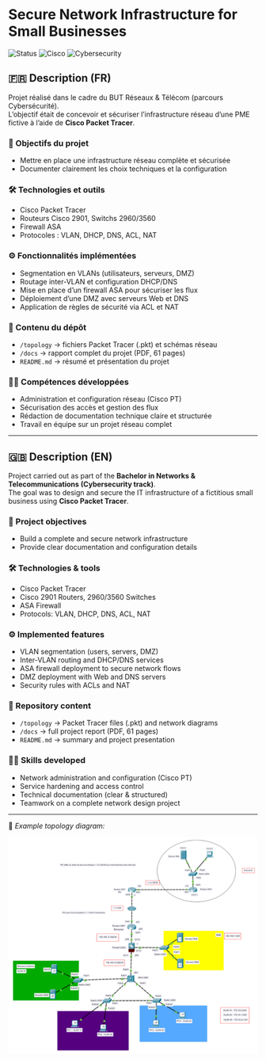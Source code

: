 # Secure Network Infrastructure for Small Businesses  

![Status](https://img.shields.io/badge/Status-Completed-brightgreen)
![Cisco](https://img.shields.io/badge/Tools-Cisco%20Packet%20Tracer-blue)
![Cybersecurity](https://img.shields.io/badge/Focus-Cybersecurity-red)

## 🇫🇷 Description (FR)

Projet réalisé dans le cadre du BUT Réseaux & Télécom (parcours Cybersécurité).  
L’objectif était de concevoir et sécuriser l’infrastructure réseau d’une PME fictive à l’aide de **Cisco Packet Tracer**.  

### 🎯 Objectifs du projet
- Mettre en place une infrastructure réseau complète et sécurisée  
- Documenter clairement les choix techniques et la configuration  

### 🛠️ Technologies et outils
- Cisco Packet Tracer  
- Routeurs Cisco 2901, Switchs 2960/3560  
- Firewall ASA  
- Protocoles : VLAN, DHCP, DNS, ACL, NAT  

### ⚙️ Fonctionnalités implémentées
- Segmentation en VLANs (utilisateurs, serveurs, DMZ)  
- Routage inter-VLAN et configuration DHCP/DNS  
- Mise en place d’un firewall ASA pour sécuriser les flux  
- Déploiement d’une DMZ avec serveurs Web et DNS  
- Application de règles de sécurité via ACL et NAT  

### 📂 Contenu du dépôt
- `/topology` → fichiers Packet Tracer (.pkt) et schémas réseau  
- `/docs` → rapport complet du projet (PDF, 61 pages)  
- `README.md` → résumé et présentation du projet  

### 👨‍💻 Compétences développées
- Administration et configuration réseau (Cisco PT)  
- Sécurisation des accès et gestion des flux  
- Rédaction de documentation technique claire et structurée  
- Travail en équipe sur un projet réseau complet  

---

## 🇬🇧 Description (EN)

Project carried out as part of the **Bachelor in Networks & Telecommunications (Cybersecurity track)**.  
The goal was to design and secure the IT infrastructure of a fictitious small business using **Cisco Packet Tracer**.  

### 🎯 Project objectives
- Build a complete and secure network infrastructure  
- Provide clear documentation and configuration details  

### 🛠️ Technologies & tools
- Cisco Packet Tracer  
- Cisco 2901 Routers, 2960/3560 Switches  
- ASA Firewall  
- Protocols: VLAN, DHCP, DNS, ACL, NAT  

### ⚙️ Implemented features
- VLAN segmentation (users, servers, DMZ)  
- Inter-VLAN routing and DHCP/DNS services  
- ASA firewall deployment to secure network flows  
- DMZ deployment with Web and DNS servers  
- Security rules with ACLs and NAT  

### 📂 Repository content
- `/topology` → Packet Tracer files (.pkt) and network diagrams  
- `/docs` → full project report (PDF, 61 pages)  
- `README.md` → summary and project presentation  

### 👨‍💻 Skills developed
- Network administration and configuration (Cisco PT)  
- Service hardening and access control  
- Technical documentation (clear & structured)  
- Teamwork on a complete network design project  

---

📸 *Example topology diagram:*  

![Topology](topology/topology.jpeg)
